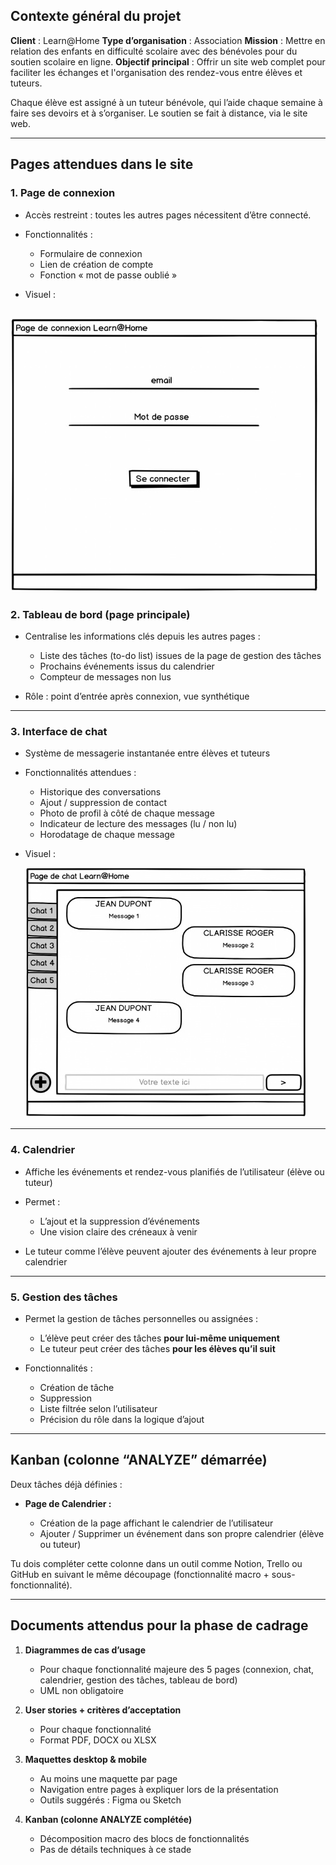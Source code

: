 ## **Contexte général du projet**

**Client** : Learn\@Home
**Type d’organisation** : Association
**Mission** : Mettre en relation des enfants en difficulté scolaire avec des bénévoles pour du soutien scolaire en ligne.
**Objectif principal** : Offrir un site web complet pour faciliter les échanges et l'organisation des rendez-vous entre élèves et tuteurs.

Chaque élève est assigné à un tuteur bénévole, qui l’aide chaque semaine à faire ses devoirs et à s’organiser. Le soutien se fait à distance, via le site web.

---

## **Pages attendues dans le site**

### 1. Page de connexion

* Accès restreint : toutes les autres pages nécessitent d’être connecté.
* Fonctionnalités :

  * Formulaire de connexion
  * Lien de création de compte
  * Fonction « mot de passe oublié »
* Visuel :
  
![Visuel Page de Connexion](images/page-connexion.jpg)
---

### 2. Tableau de bord (page principale)

* Centralise les informations clés depuis les autres pages :

  *  Liste des tâches (to-do list) issues de la page de gestion des tâches
  *  Prochains événements issus du calendrier
  *  Compteur de messages non lus
* Rôle : point d’entrée après connexion, vue synthétique

---

### 3. Interface de chat

* Système de messagerie instantanée entre élèves et tuteurs
* Fonctionnalités attendues :

  * Historique des conversations
  * Ajout / suppression de contact
  * Photo de profil à côté de chaque message
  * Indicateur de lecture des messages (lu / non lu)
  * Horodatage de chaque message

* Visuel :
  
  ![Visuel Page de Chat](images/page-chat.jpg)

---

### 4. Calendrier

* Affiche les événements et rendez-vous planifiés de l’utilisateur (élève ou tuteur)
* Permet :

  * L’ajout et la suppression d’événements
  * Une vision claire des créneaux à venir
* Le tuteur comme l’élève peuvent ajouter des événements à leur propre calendrier

---

### 5. Gestion des tâches

* Permet la gestion de tâches personnelles ou assignées :

  * L’élève peut créer des tâches **pour lui-même uniquement**
  * Le tuteur peut créer des tâches **pour les élèves qu’il suit**
* Fonctionnalités :

  * Création de tâche
  * Suppression
  * Liste filtrée selon l’utilisateur
  * Précision du rôle dans la logique d’ajout

---

##  **Kanban (colonne “ANALYZE” démarrée)**

Deux tâches déjà définies :

* **Page de Calendrier :**

  * Création de la page affichant le calendrier de l’utilisateur
  * Ajouter / Supprimer un événement dans son propre calendrier (élève ou tuteur)

Tu dois compléter cette colonne dans un outil comme Notion, Trello ou GitHub en suivant le même découpage (fonctionnalité macro + sous-fonctionnalité).

---

##  **Documents attendus pour la phase de cadrage**

1. **Diagrammes de cas d’usage**

   * Pour chaque fonctionnalité majeure des 5 pages (connexion, chat, calendrier, gestion des tâches, tableau de bord)
   * UML non obligatoire

2. **User stories + critères d’acceptation**

   * Pour chaque fonctionnalité
   * Format PDF, DOCX ou XLSX

3. **Maquettes desktop & mobile**

   * Au moins une maquette par page
   * Navigation entre pages à expliquer lors de la présentation
   * Outils suggérés : Figma ou Sketch

4. **Kanban (colonne ANALYZE complétée)**

   * Décomposition macro des blocs de fonctionnalités
   * Pas de détails techniques à ce stade



